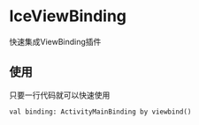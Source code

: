 # IceViewBinding
快速集成ViewBinding插件

## 使用
只要一行代码就可以快速使用
```
val binding: ActivityMainBinding by viewbind()
```

